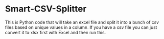 # Smart-CSV-Splitter
This is Python code that will take an excel file and split it into a bunch of csv files based on unique values in a column.  If you have a csv file you can just convert it to xlsx first with Excel and then run this.
